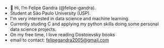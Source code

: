- 👋 Hi, I’m Felipe Gandra (@felipe-gandra).
-  Student at São Paulo University (USP).
-  I'm very interested in data science and machine learning.
-  Currently studing C and applying my python skills doing some personal data science projects.
-  On my free time, I love reading Dostoievsky books
-  email to contact: felipegandra2005@gmail.com
  

<!---
felipe-gandra/felipe-gandra is a ✨ special ✨ repository because its `README.md` (this file) appears on your GitHub profile.
You can click the Preview link to take a look at your changes.
--->
